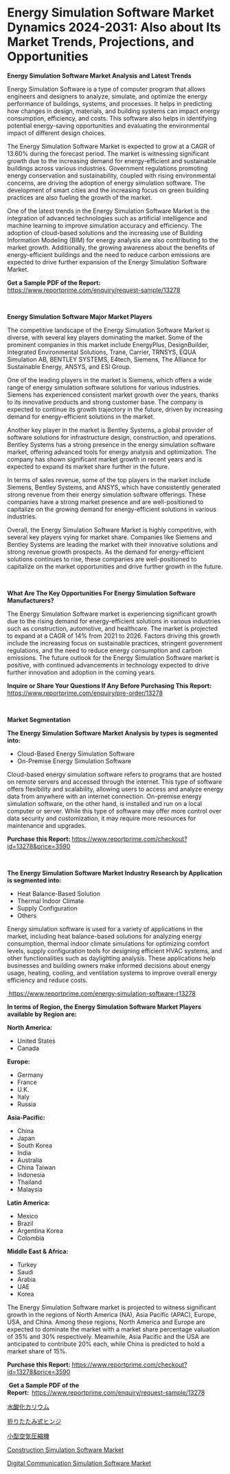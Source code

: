 <p><h1>Energy Simulation Software Market Dynamics 2024-2031: Also about Its Market Trends, Projections, and Opportunities</h1></p><p><strong>Energy Simulation Software Market Analysis and Latest Trends</strong></p>
<p><p>Energy Simulation Software is a type of computer program that allows engineers and designers to analyze, simulate, and optimize the energy performance of buildings, systems, and processes. It helps in predicting how changes in design, materials, and building systems can impact energy consumption, efficiency, and costs. This software also helps in identifying potential energy-saving opportunities and evaluating the environmental impact of different design choices.</p><p>The Energy Simulation Software Market is expected to grow at a CAGR of 13.60% during the forecast period. The market is witnessing significant growth due to the increasing demand for energy-efficient and sustainable buildings across various industries. Government regulations promoting energy conservation and sustainability, coupled with rising environmental concerns, are driving the adoption of energy simulation software. The development of smart cities and the increasing focus on green building practices are also fueling the growth of the market.</p><p>One of the latest trends in the Energy Simulation Software Market is the integration of advanced technologies such as artificial intelligence and machine learning to improve simulation accuracy and efficiency. The adoption of cloud-based solutions and the increasing use of Building Information Modeling (BIM) for energy analysis are also contributing to the market growth. Additionally, the growing awareness about the benefits of energy-efficient buildings and the need to reduce carbon emissions are expected to drive further expansion of the Energy Simulation Software Market.</p></p>
<p><strong>Get a Sample PDF of the Report:&nbsp;</strong> <a href="https://www.reportprime.com/enquiry/request-sample/13278">https://www.reportprime.com/enquiry/request-sample/13278</a></p>
<p>&nbsp;</p>
<p><strong>Energy Simulation Software Major Market Players</strong></p>
<p><p>The competitive landscape of the Energy Simulation Software Market is diverse, with several key players dominating the market. Some of the prominent companies in this market include EnergyPlus, DesignBuilder, Integrated Environmental Solutions, Trane, Carrier, TRNSYS, EQUA Simulation AB, BENTLEY SYSTEMS, E4tech, Siemens, The Alliance for Sustainable Energy, ANSYS, and ESI Group.</p><p>One of the leading players in the market is Siemens, which offers a wide range of energy simulation software solutions for various industries. Siemens has experienced consistent market growth over the years, thanks to its innovative products and strong customer base. The company is expected to continue its growth trajectory in the future, driven by increasing demand for energy-efficient solutions in the market.</p><p>Another key player in the market is Bentley Systems, a global provider of software solutions for infrastructure design, construction, and operations. Bentley Systems has a strong presence in the energy simulation software market, offering advanced tools for energy analysis and optimization. The company has shown significant market growth in recent years and is expected to expand its market share further in the future.</p><p>In terms of sales revenue, some of the top players in the market include Siemens, Bentley Systems, and ANSYS, which have consistently generated strong revenue from their energy simulation software offerings. These companies have a strong market presence and are well-positioned to capitalize on the growing demand for energy-efficient solutions in various industries.</p><p>Overall, the Energy Simulation Software Market is highly competitive, with several key players vying for market share. Companies like Siemens and Bentley Systems are leading the market with their innovative solutions and strong revenue growth prospects. As the demand for energy-efficient solutions continues to rise, these companies are well-positioned to capitalize on the market opportunities and drive further growth in the future.</p></p>
<p>&nbsp;</p>
<p><strong>What Are The Key Opportunities For Energy Simulation Software Manufacturers?</strong></p>
<p><p>The Energy Simulation Software market is experiencing significant growth due to the rising demand for energy-efficient solutions in various industries such as construction, automotive, and healthcare. The market is projected to expand at a CAGR of 14% from 2021 to 2026. Factors driving this growth include the increasing focus on sustainable practices, stringent government regulations, and the need to reduce energy consumption and carbon emissions. The future outlook for the Energy Simulation Software market is positive, with continued advancements in technology expected to drive further innovation and adoption in the coming years.</p></p>
<p><strong>Inquire or Share Your Questions If Any Before Purchasing This Report:</strong> <a href="https://www.reportprime.com/enquiry/pre-order/13278">https://www.reportprime.com/enquiry/pre-order/13278</a></p>
<p>&nbsp;</p>
<p><strong>Market Segmentation</strong></p>
<p><strong>The Energy Simulation Software Market Analysis by types is segmented into:</strong></p>
<p><ul><li>Cloud-Based Energy Simulation Software</li><li>On-Premise Energy Simulation Software</li></ul></p>
<p><p>Cloud-based energy simulation software refers to programs that are hosted on remote servers and accessed through the internet. This type of software offers flexibility and scalability, allowing users to access and analyze energy data from anywhere with an internet connection. On-premise energy simulation software, on the other hand, is installed and run on a local computer or server. While this type of software may offer more control over data security and customization, it may require more resources for maintenance and upgrades.</p></p>
<p><strong>Purchase this Report:&nbsp;</strong><a href="https://www.reportprime.com/checkout?id=13278&price=3590">https://www.reportprime.com/checkout?id=13278&price=3590</a></p>
<p>&nbsp;</p>
<p><strong>The Energy Simulation Software Market Industry Research by Application is segmented into:</strong></p>
<p><ul><li>Heat Balance-Based Solution</li><li>Thermal Indoor Climate</li><li>Supply Configuration</li><li>Others</li></ul></p>
<p><p>Energy simulation software is used for a variety of applications in the market, including heat balance-based solutions for analyzing energy consumption, thermal indoor climate simulations for optimizing comfort levels, supply configuration tools for designing efficient HVAC systems, and other functionalities such as daylighting analysis. These applications help businesses and building owners make informed decisions about energy usage, heating, cooling, and ventilation systems to improve overall energy efficiency and reduce costs.</p></p>
<p><a href="https://www.reportprime.com/energy-simulation-software-r13278">&nbsp;https://www.reportprime.com/energy-simulation-software-r13278</a></p>
<p><strong>In terms of Region, the Energy Simulation Software Market Players available by Region are:</strong></p>
<p>
    <p> <strong> North America: </strong>
        <ul>
            <li>United States</li>
            <li>Canada</li>
        </ul>
        </p> 
    <p> <strong> Europe: </strong>
        <ul>
            <li>Germany</li>
            <li>France</li>
            <li>U.K.</li>
            <li>Italy</li>
            <li>Russia</li>
        </ul>
        </p> 
    <p> <strong> Asia-Pacific: </strong>
        <ul>
            <li>China</li>
            <li>Japan</li>
            <li>South Korea</li>
            <li>India</li>
            <li>Australia</li>
            <li>China Taiwan</li>
            <li>Indonesia</li>
            <li>Thailand</li>
            <li>Malaysia</li>
        </ul>
        </p> 
    <p> <strong> Latin America: </strong>
        <ul>
            <li>Mexico</li>
            <li>Brazil</li>
            <li>Argentina Korea</li>
            <li>Colombia</li>
        </ul>
        </p> 
    <p> <strong> Middle East & Africa: </strong>
        <ul>
            <li>Turkey</li>
            <li>Saudi</li>
            <li>Arabia</li>
            <li>UAE</li>
            <li>Korea</li>
        </ul>
    </p>
    </p>
<p><p>The Energy Simulation Software market is projected to witness significant growth in the regions of North America (NA), Asia Pacific (APAC), Europe, USA, and China. Among these regions, North America and Europe are expected to dominate the market with a market share percentage valuation of 35% and 30% respectively. Meanwhile, Asia Pacific and the USA are anticipated to contribute 20% each, while China is predicted to hold a market share of 15%.</p></p>
<p><strong>Purchase this Report: </strong><a href="https://www.reportprime.com/checkout?id=13278&price=3590">https://www.reportprime.com/checkout?id=13278&price=3590</a></p>
<p>&nbsp;<strong>Get a Sample PDF of the Report:&nbsp;&nbsp;</strong><a href="https://www.reportprime.com/enquiry/request-sample/13278">https://www.reportprime.com/enquiry/request-sample/13278</a></p>
<p><strong></strong></p>
<p><p><a href="https://github.com/GiovaniLeannon/Market-Research-Report-List-1/blob/main/642662780111.md">水酸化カリウム</a></p><p><a href="https://github.com/DanykaKilback/Market-Research-Report-List-1/blob/main/504938780112.md">折りたたみ式ヒンジ</a></p><p><a href="https://medium.com/@attyourniture/%E5%B0%8F%E5%9E%8B%E3%82%A8%E3%82%A2%E3%82%B3%E3%83%B3%E3%83%97%E3%83%AC%E3%83%83%E3%82%B5%E5%B8%82%E5%A0%B4-%E5%B8%82%E5%A0%B4%E3%82%B7%E3%82%A7%E3%82%A2-%E5%B8%82%E5%A0%B4%E5%8B%95%E5%90%91-%E5%B0%86%E6%9D%A5%E3%81%AE%E6%88%90%E9%95%B7%E3%81%AE%E6%8E%A2%E7%B4%A2-fdf35ca77855">小型空気圧縮機</a></p><p><a href="https://github.com/marthawweekle/Market-Research-Report-List-1/blob/main/construction-simulation-software-market.md">Construction Simulation Software Market</a></p><p><a href="https://github.com/HenrietteMills1/Market-Research-Report-List-1/blob/main/digital-communication-simulation-software-market.md">Digital Communication Simulation Software Market</a></p></p>